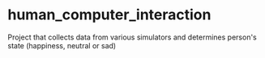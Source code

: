 # human_computer_interaction
Project that collects data from various simulators and determines person's state (happiness, neutral or sad)
